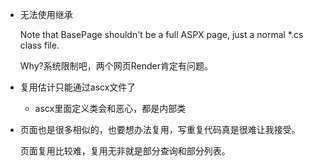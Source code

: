 ﻿* 无法使用继承
    
    Note that BasePage shouldn't be a full ASPX page, just a normal *.cs class file. 
  
    Why?系统限制吧，两个网页Render肯定有问题。

* 复用估计只能通过ascx文件了

    * ascx里面定义类会和恶心，都是内部类


* 页面也是很多相似的，也要想办法复用，写重复代码真是很难让我接受。

    页面复用比较难，复用无非就是部分查询和部分列表。